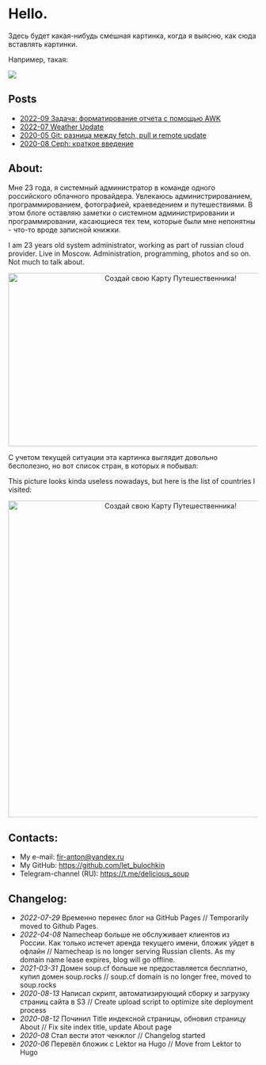 # **Hello.**

Здесь будет какая-нибудь смешная картинка, когда я выясню, как сюда вставлять картинки.

Например, такая:

<p align="center"><img src="https://xkcd.ru/i/148_v1.png" style="display: block; " /></p>

## Posts

* [2022-09 Задача: форматирование отчета с помощью AWK](./2022-09-awk-formatting-task.md)
* [2022-07 Weather Update ](./2022-07-weather-update.md)
* [2020-05 Git: разница между fetch, pull и remote update ](./2020-05-fetch-pull-remote-update.md)
* [2020-08 Ceph: краткое введение](./2020-08-ceph-introduction.md)

## About:

Мне 23 года, я системный администратор в команде одного российского облачного провайдера. Увлекаюсь администрированием, программированием, фотографией, краеведением и путешествиями. В этом блоге оставляю заметки о системном администрировании и программировании, касающиеся тех тем, которые были мне непонятны - что-то вроде записной книжки.

I am 23 years old system administrator, working as part of russian cloud provider. Live in Moscow. Administration, programming, photos and so on. Not much to talk about.

<p align="center"><a href="https://visited.ru/"><img width="640" height="350" src="https://visited.ru/rumap.php?visited=RKRRTAVLAVORIVAKGDKLUKOSLENLIPMOSNIZNGRPSKROSRYASMOTVETULYAR" alt="Создай свою Карту Путешественника!" border="0"></a></p>

С учетом текущей ситуации эта картинка выглядит довольно бесполезно, но вот список стран, в которых я побывал:

This picture looks kinda useless nowadays, but here is the list of countries I visited:

<p align="center"><a href="https://visited.ru/"><img width="640" src="https://visited.ru/flagmap.php?visited=EGATBYBEHRCZDKEEFIFRDEHUITLVNLNOPLPTRUSKSIESTRMMLKVN" alt="Создай свою Карту Путешественника!" border="0"></a></p>

## Contacts:

* My e-mail: fir-anton@yandex.ru
* My GitHub: https://github.com/let_bulochkin
* Telegram-channel (RU): https://t.me/delicious_soup

## Changelog:

* _2022-07-29_ Временно перенес блог на GitHub Pages // Temporarily moved to Github Pages.
* _2022-04-08_ Namecheap больше не обслуживает клиентов из России. Как только истечет аренда текущего имени, бложик уйдет в офлайн // Namecheap is no longer serving Russian clients. As my domain name lease expires, blog will go offline.
* _2021-03-31_ Домен soup.cf больше не предоставляется бесплатно, купил домен soup.rocks // soup.cf domain is no longer free, moved to soup.rocks
* _2020-08-13_ Написал скрипт, автоматизирующий сборку и загрузку страниц сайта в S3 // Create upload script to optimize site deployment process
* _2020-08-12_ Починил Title индексной страницы, обновил страницу About // Fix site index title, update About page
* _2020-08_ Стал вести этот ченжлог // Changelog started
* _2020-06_  Перевёл бложик с Lektor на Hugo // Move from Lektor to Hugo
